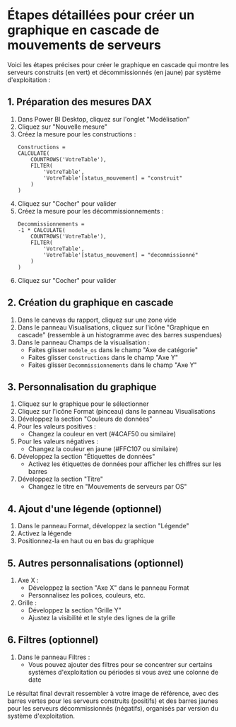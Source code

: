 # Étapes détaillées pour créer un graphique en cascade de mouvements de serveurs

Voici les étapes précises pour créer le graphique en cascade qui montre les serveurs construits (en vert) et décommissionnés (en jaune) par système d'exploitation :

## 1. Préparation des mesures DAX

1. Dans Power BI Desktop, cliquez sur l'onglet "Modélisation"
2. Cliquez sur "Nouvelle mesure"
3. Créez la mesure pour les constructions :
   ```
   Constructions = 
   CALCULATE(
       COUNTROWS('VotreTable'),
       FILTER(
           'VotreTable',
           'VotreTable'[status_mouvement] = "construit"
       )
   )
   ```
4. Cliquez sur "Cocher" pour valider
5. Créez la mesure pour les décommissionnements :
   ```
   Decommissionnements = 
   -1 * CALCULATE(
       COUNTROWS('VotreTable'),
       FILTER(
           'VotreTable',
           'VotreTable'[status_mouvement] = "decommissionné"
       )
   )
   ```
6. Cliquez sur "Cocher" pour valider

## 2. Création du graphique en cascade

1. Dans le canevas du rapport, cliquez sur une zone vide
2. Dans le panneau Visualisations, cliquez sur l'icône "Graphique en cascade" (ressemble à un histogramme avec des barres suspendues)
3. Dans le panneau Champs de la visualisation :
   - Faites glisser `modele_os` dans le champ "Axe de catégorie"
   - Faites glisser `Constructions` dans le champ "Axe Y"
   - Faites glisser `Decommissionnements` dans le champ "Axe Y"

## 3. Personnalisation du graphique

1. Cliquez sur le graphique pour le sélectionner
2. Cliquez sur l'icône Format (pinceau) dans le panneau Visualisations
3. Développez la section "Couleurs de données"
4. Pour les valeurs positives :
   - Changez la couleur en vert (#4CAF50 ou similaire)
5. Pour les valeurs négatives :
   - Changez la couleur en jaune (#FFC107 ou similaire)
6. Développez la section "Étiquettes de données"
   - Activez les étiquettes de données pour afficher les chiffres sur les barres
7. Développez la section "Titre"
   - Changez le titre en "Mouvements de serveurs par OS"

## 4. Ajout d'une légende (optionnel)

1. Dans le panneau Format, développez la section "Légende"
2. Activez la légende
3. Positionnez-la en haut ou en bas du graphique

## 5. Autres personnalisations (optionnel)

1. Axe X :
   - Développez la section "Axe X" dans le panneau Format
   - Personnalisez les polices, couleurs, etc.
2. Grille :
   - Développez la section "Grille Y" 
   - Ajustez la visibilité et le style des lignes de la grille

## 6. Filtres (optionnel)

1. Dans le panneau Filtres :
   - Vous pouvez ajouter des filtres pour se concentrer sur certains systèmes d'exploitation ou périodes si vous avez une colonne de date

Le résultat final devrait ressembler à votre image de référence, avec des barres vertes pour les serveurs construits (positifs) et des barres jaunes pour les serveurs décommissionnés (négatifs), organisés par version du système d'exploitation.
